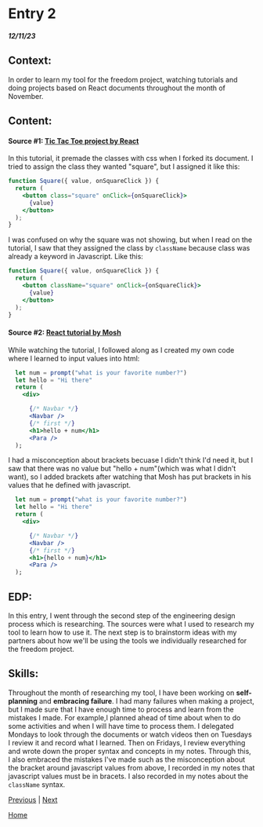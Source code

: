 # Entry 2
##### 12/11/23

## **Context**:

In order to learn my tool for the freedom project, watching tutorials and doing projects based on React documents throughout the month of November.

## **Content**:

#### Source #1: [Tic Tac Toe project by React](https://react.dev/learn/tutorial-tic-tac-toe)

In this tutorial, it premade the classes with css when I forked its document. I tried to assign the class they wanted "square", but I assigned it like this:

```jsx
function Square({ value, onSquareClick }) {
  return (
    <button class="square" onClick={onSquareClick}>
      {value}
    </button>
  );
}
```

I was confused on why the square was not showing, but when I read on the tutorial, I saw that they assigned the class by `className` because class was already a keyword in Javascript. Like this:

```jsx
function Square({ value, onSquareClick }) {
  return (
    <button className="square" onClick={onSquareClick}>
      {value}
    </button>
  );
}
```

#### Source #2: [React tutorial by Mosh](https://www.youtube.com/watch?v=SqcY0GlETPk)

While watching the tutorial, I followed along as I created my own code where I learned to input values into html:

```jsx
  let num = prompt("what is your favorite number?")
  let hello = "Hi there"
  return (
    <div>

      {/* Navbar */}
      <Navbar />
      {/* first */}
      <h1>hello + num</h1>
      <Para />
  );
```

I had a misconception about brackets becuase I didn't think I'd need it, but I saw that there was no value but "hello + num"(which was what I didn't want), so I added brackets after watching that Mosh has put brackets in his values that he defined with javascript.

```jsx
  let num = prompt("what is your favorite number?")
  let hello = "Hi there"
  return (
    <div>

      {/* Navbar */}
      <Navbar />
      {/* first */}
      <h1>{hello + num}</h1>
      <Para />
  );
```

## **EDP**:

In this entry, I went through the second step of the engineering design process which is researching. The sources were what I used to research my tool to learn how to use it. The next step is to brainstorm ideas with my partners about how we'll be using the tools we individually researched for the freedom project.


## **Skills**:

Throughout the month of researching my tool, I have been working on **self-planning** and **embracing failure**. I had many failures when making a project, but I made sure that I have enough time to process and learn from the mistakes I made. For example,I planned ahead of time about when to do some activities and when I will have time to process them. I delegated Mondays to look through the documents or watch videos then on Tuesdays I review it and record what I learned. Then on Fridays, I review everything and wrote down the proper syntax and concepts in my notes. Through this, I also embraced the mistakes I've made such as the misconception about the bracket around javascript values from above, I recorded in my notes that javascript values must be in bracets. I also recorded in my notes about the `className` syntax.


[Previous](entry01.md) | [Next](entry03.md)

[Home](../README.md)